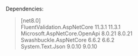 Dependencies:
   > [net8.0]                                                                                                       
   > FluentValidation.AspNetCore       11.3.1      11.3.1  
   > Microsoft.AspNetCore.OpenApi      8.0.21      8.0.21  
   > Swashbuckle.AspNetCore            6.6.2       6.6.2   
   > System.Text.Json                  9.0.10      9.0.10  
